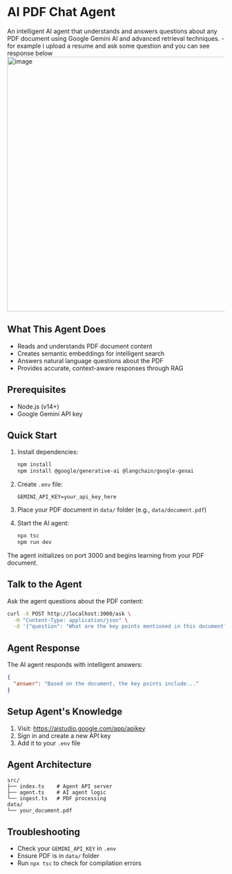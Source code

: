 # AI PDF Chat Agent

An intelligent AI agent that understands and answers questions about any PDF document using Google Gemini AI and advanced retrieval techniques.
-for example i upload a resume and ask some question and you can see response below 
<img width="892" height="590" alt="image" src="https://github.com/user-attachments/assets/c02c1009-0f14-4d32-a37d-1f25e010a6c0" />


## What This Agent Does

- Reads and understands PDF document content
- Creates semantic embeddings for intelligent search
- Answers natural language questions about the PDF
- Provides accurate, context-aware responses through RAG

## Prerequisites

- Node.js (v14+)
- Google Gemini API key

## Quick Start

1. Install dependencies:

   ```bash
   npm install
   npm install @google/generative-ai @langchain/google-genai
   ```

2. Create `.env` file:

   ```
   GEMINI_API_KEY=your_api_key_here
   ```

3. Place your PDF document in `data/` folder (e.g., `data/document.pdf`)

4. Start the AI agent:
   ```bash
   npx tsc
   npm run dev
   ```

The agent initializes on port 3000 and begins learning from your PDF document.

## Talk to the Agent

Ask the agent questions about the PDF content:

```bash
curl -X POST http://localhost:3000/ask \
  -H "Content-Type: application/json" \
  -d '{"question": "What are the key points mentioned in this document?"}'
```

## Agent Response

The AI agent responds with intelligent answers:

```json
{
  "answer": "Based on the document, the key points include..."
}
```

## Setup Agent's Knowledge

1. Visit: https://aistudio.google.com/app/apikey
2. Sign in and create a new API key
3. Add it to your `.env` file

## Agent Architecture

```
src/
├── index.ts    # Agent API server
├── agent.ts    # AI agent logic
└── ingest.ts   # PDF processing
data/
└── your_document.pdf
```

## Troubleshooting

- Check your `GEMINI_API_KEY` in `.env`
- Ensure PDF is in `data/` folder
- Run `npx tsc` to check for compilation errors
